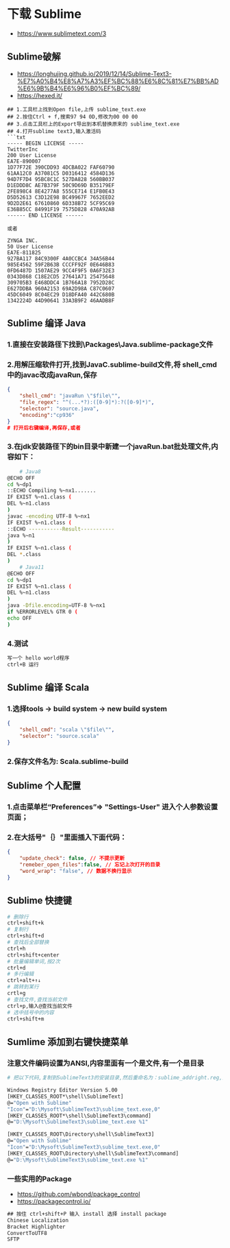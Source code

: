 # 下载 Sublime
- https://www.sublimetext.com/3

## Sublime破解
- https://longhujing.github.io/2019/12/14/Sublime-Text3-%E7%A0%B4%E8%A7%A3%EF%BC%88%E6%8C%81%E7%BB%AD%E6%9B%B4%E6%96%B0%EF%BC%89/
- https://hexed.it/
```
## 1.工具栏上找到Open file,上传 sublime_text.exe
## 2.按住Ctrl + f,搜索97 94 0D,修改为00 00 00
## 3.点击工具栏上的Export导出到本机替换原来的 sublime_text.exe
## 4.打开sublime text3,输入激活码
```txt
----- BEGIN LICENSE -----
TwitterInc
200 User License
EA7E-890007
1D77F72E 390CDD93 4DCBA022 FAF60790
61AA12C0 A37081C5 D0316412 4584D136
94D7F7D4 95BC8C1C 527DA828 560BB037
D1EDDD8C AE7B379F 50C9D69D B35179EF
2FE898C4 8E4277A8 555CE714 E1FB0E43
D5D52613 C3D12E98 BC49967F 7652EED2
9D2D2E61 67610860 6D338B72 5CF95C69
E36B85CC 84991F19 7575D828 470A92AB
------ END LICENSE ------

或者

ZYNGA INC.
50 User License
EA7E-811825
927BA117 84C9300F 4A0CCBC4 34A56B44
985E4562 59F2B63B CCCFF92F 0E646B83
0FD6487D 1507AE29 9CC4F9F5 0A6F32E3
0343D868 C18E2CD5 27641A71 25475648
309705B3 E468DDC4 1B766A18 7952D28C
E627DDBA 960A2153 69A2D98A C87C0607
45DC6049 8C04EC29 D18DFA40 442C680B
1342224D 44D90641 33A3B9F2 46AADB8F
```

## Sublime 编译 Java
### 1.直接在安装路径下找到\Packages\Java.sublime-package文件
### 2.用解压缩软件打开,找到JavaC.sublime-build文件,将 shell_cmd 中的javac改成javaRun,保存
```json
{
	"shell_cmd": "javaRun \"$file\"",
	"file_regex": "^(...*?):([0-9]*):?([0-9]*)",
	"selector": "source.java",
    "encoding":"cp936"
}
# 打开后右键编译,再保存,或者
```
### 3.在jdk安装路径下的bin目录中新建一个javaRun.bat批处理文件,内容如下：
```sh
	# Java8
@ECHO OFF
cd %~dp1
::ECHO Compiling %~nx1.......
IF EXIST %~n1.class (
DEL %~n1.class
)
javac -encoding UTF-8 %~nx1
IF EXIST %~n1.class (
::ECHO -----------Result-----------
java %~n1
)
IF EXIST %~n1.class (
DEL *.class
)
	# Java11
@ECHO OFF
cd %~dp1
IF EXIST %~n1.class (
DEL %~n1.class
)
java -Dfile.encoding=UTF-8 %~nx1 
if %ERRORLEVEL% GTR 0 (
echo OFF
)
```
### 4.测试
```txt
写一个 hello world程序
ctrl+B 运行
```

## Sublime 编译 Scala
### 1.选择tools -> build system -> new build system
```json
{
	"shell_cmd": "scala \"$file\"",
	"selector": "source.scala"
}
```
### 2.保存文件名为: Scala.sublime-build

## Sublime 个人配置
### 1.点击菜单栏“Preferences”=> "Settings-User" 进入个人参数设置页面；
### 2.在大括号"｛｝"里面插入下面代码：
```json
{
	"update_check": false, // 不提示更新
	"remeber_open_files":false, // 忘记上次打开的目录
	"word_wrap": "false", // 数据不换行显示
}
```

## Sublime 快捷键
```sh
# 删除行
ctrl+shift+k
# 复制行
ctrl+shift+d
# 查找后全部替换
ctrl+h
ctrl+shift+center
# 批量编辑单词,按2次
ctrl+d
# 多行编辑
ctrl+alt+↑↓
# 跳转到某行
crtl+g
# 查找文件,查找当前文件
ctrl+p,输入@查找当前文件
# 选中括号中的内容
ctrl+shift+m
```

## Sumlime 添加到右键快捷菜单
### 注意文件编码设置为ANSI,内容里面有一个是文件,有一个是目录
```sh
# 把以下代码,复制到SublimeText3的安装目录,然后重命名为：sublime_addright.reg,然后双击就可以了

Windows Registry Editor Version 5.00
[HKEY_CLASSES_ROOT*\shell\SublimeText]
@="Open with Sublime"
"Icon"="D:\Mysoft\SublimeText3\sublime_text.exe,0"
[HKEY_CLASSES_ROOT*\shell\SublimeText3\command]
@="D:\Mysoft\SublimeText3\sublime_text.exe %1"

[HKEY_CLASSES_ROOT\Directory\shell\SublimeText3]
@="Open with Sublime"
"Icon"="D:\Mysoft\SublimeText3\sublime_text.exe,0"
[HKEY_CLASSES_ROOT\Directory\shell\SublimeText3\command]
@="D:\Mysoft\SublimeText3\sublime_text.exe %1"
```

### 一些实用的Package
- https://github.com/wbond/package_control
- https://packagecontrol.io/
```txt
## 按住 ctrl+shift+P 输入 install 选择 install package
Chinese Localization
Bracket Highlighter
ConvertToUTF8
SFTP
```